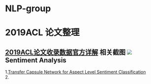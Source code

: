 # NLP-group
2019ACL 论文整理
=
[2019ACL论文收录数据官方详解](https://new.qq.com/rain/a/20190705A0LN64)
相关截图
![](https://inews.gtimg.com/newsapp_bt/0/9595855502/1000)
Sentiment Analysis
-

1.[Transfer Capsule Network for Aspect Level Sentiment Classification](https://www.aclweb.org/anthology/P19-1052/)</br>
2.
